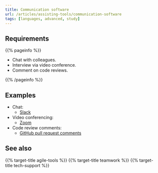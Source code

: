 ```yaml
---
title: Communication software
url: /articles/assisting-tools/communication-software
tags: [languages, advanced, study]
---
```


## Requirements

{{% pageinfo %}}

* Chat with colleagues.
* Interview via video conference.
* Comment on code reviews.

{{% /pageinfo %}}

## Examples

* Chat:
  * [Slack](https://slack.com/)
* Video conferencing:
  * [Zoom](https://zoom.us/)
* Code review comments:
  * [GitHub pull request comments](https://docs.github.com/en/pull-requests/collaborating-with-pull-requests/reviewing-changes-in-pull-requests/commenting-on-a-pull-request)

## See also

{{% target-title agile-tools %}}
{{% target-title teamwork %}}
{{% target-title tech-support %}}
